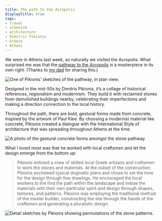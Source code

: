 ```yaml
---
title: The path to the Acropolis
displayTitle: true
tags: 
- travel
- urbanism
- architecture
- Dimitris Pikionis
- Greece
- Athens
---
```


We were in Athens last week, so naturally we visited the Acropolis. What surprised me was that the [pathway to the Acropolis](https://archleague.org/article/pikionis-pathway-paving-acropolis/) is a masterpiece in its own right. (Thanks to [my dad](https://www.instagram.com/rob_copeland/) for sharing this.)

![One of Pikionis' sketches of the pathway, in plan view.](https://d2w9rnfcy7mm78.cloudfront.net/18184858/original_ec917047dd43720a1b34d5992f4ad967.jpg?1663927104?bc=0)

Designed in the mid-50s by Dimitris Pikionis, it’s a collage of historical references, regionalism and modernism. They build it with reclaimed stones from demolished buildings nearby, celebrating their imperfections and making a direction connection to the local history.

Throughout the path, there are bold, gestural forms made from concrete, inspired by the artwork of Paul Klee. By choosing a modernist material like concrete, Pikionis created a dialogue with the International Style of architecture that was spreading throughout Athens at the time.

![A photo of the gestural concrete forms amongst the stone pathway.](https://d2w9rnfcy7mm78.cloudfront.net/18184857/original_ccab817b2347511c740bddc0158e2a31.jpg?1663927103?bc=0)

What I loved most was that he worked with local craftsmen and let the design emerge from the bottom up:

> Pikionis enlisted a crew of skilled local Greek artisans and craftsmen to work the stones and materials. At the outset of the construction, Pikionis eschewed typical dogmatic plans and chose to set the tone for the design through few drawings. He encouraged the local workers to the find the path within the landscape and imbue the materials with their own particular spirit and design through shapes, textures, and patterns. Pikionis was employing the traditional method of the master builder, constructing the site through the hands of the craftsmen and generating a pluralistic design.

![Detail sketches by Pikionis showing permutations of the stone patterns.](https://d2w9rnfcy7mm78.cloudfront.net/18184865/original_b40cba2e71e0d19a98dcb477f09fcf54.png?1663927127?bc=0)